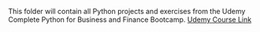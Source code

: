 This folder will contain all Python projects and exercises from the Udemy Complete Python for Business and Finance Bootcamp.
[Udemy Course Link](https://www.udemy.com/course/complete-python-for-business-and-finance-bootcamp/)
